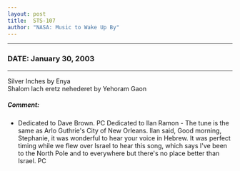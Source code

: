 ```yaml
---
layout: post
title:  STS-107
author: "NASA: Music to Wake Up By"
---
```


----
### DATE: January 30, 2003
----
Silver Inches by Enya<br />Shalom lach eretz nehederet by Yehoram Gaon

##### Comment:
* Dedicated to Dave Brown. PC
Dedicated to Ilan Ramon - The tune is the same as Arlo Guthrie's City of New Orleans. Ilan said, Good morning, Stephanie, it was wonderful to hear your voice in Hebrew. It was perfect timing while we flew over Israel to hear this song, which says I've been to the North Pole and to everywhere but there's no place better than Israel. PC
